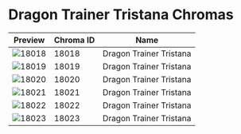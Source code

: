 # Dragon Trainer Tristana Chromas

| Preview | Chroma ID | Name |
|---------|-----------|------|
| ![18018](https://raw.communitydragon.org/latest/plugins/rcp-be-lol-game-data/global/default/v1/champion-chroma-images/18/18018.png) | 18018 | Dragon Trainer Tristana |
| ![18019](https://raw.communitydragon.org/latest/plugins/rcp-be-lol-game-data/global/default/v1/champion-chroma-images/18/18019.png) | 18019 | Dragon Trainer Tristana |
| ![18020](https://raw.communitydragon.org/latest/plugins/rcp-be-lol-game-data/global/default/v1/champion-chroma-images/18/18020.png) | 18020 | Dragon Trainer Tristana |
| ![18021](https://raw.communitydragon.org/latest/plugins/rcp-be-lol-game-data/global/default/v1/champion-chroma-images/18/18021.png) | 18021 | Dragon Trainer Tristana |
| ![18022](https://raw.communitydragon.org/latest/plugins/rcp-be-lol-game-data/global/default/v1/champion-chroma-images/18/18022.png) | 18022 | Dragon Trainer Tristana |
| ![18023](https://raw.communitydragon.org/latest/plugins/rcp-be-lol-game-data/global/default/v1/champion-chroma-images/18/18023.png) | 18023 | Dragon Trainer Tristana |